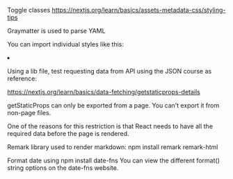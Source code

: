 

Toggle classes
https://nextjs.org/learn/basics/assets-metadata-css/styling-tips

Graymatter is used to parse YAML


You can import individual styles like this:
<li className={utilStyles.listItem}>

Using a lib file, test requesting data from API using the JSON course as reference:

https://nextjs.org/learn/basics/data-fetching/getstaticprops-details


getStaticProps can only be exported from a page. You can’t export it from non-page files.

One of the reasons for this restriction is that React needs to have all the required data before the page is rendered.

Remark library used to render markdown:
npm install remark remark-html

Format date using
npm install date-fns
You can view the different format() string options on the date-fns website.